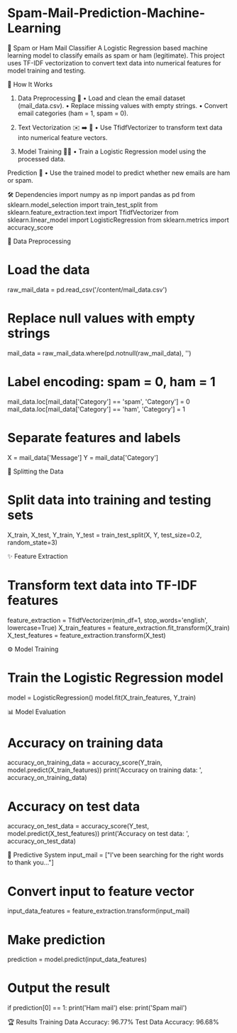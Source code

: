 # Spam-Mail-Prediction-Machine-Learning
📧 Spam or Ham Mail Classifier
A Logistic Regression based machine learning model to classify emails as spam or ham (legitimate). This project uses TF-IDF vectorization to convert text data into numerical features for model training and testing.

🚀 How It Works
1. Data Preprocessing 🧹
• Load and clean the email dataset (mail_data.csv).
• Replace missing values with empty strings.
• Convert email categories (ham = 1, spam = 0).

2. Text Vectorization ✉️ ➡️ 🔢
• Use TfidfVectorizer to transform text data into numerical feature vectors.

3. Model Training 🏋️‍♂️
• Train a Logistic Regression model using the processed data.

Prediction 🤖
• Use the trained model to predict whether new emails are ham or spam.

🛠 Dependencies
import numpy as np
import pandas as pd
from sklearn.model_selection import train_test_split
from sklearn.feature_extraction.text import TfidfVectorizer
from sklearn.linear_model import LogisticRegression
from sklearn.metrics import accuracy_score

📂 Data Preprocessing
# Load the data
raw_mail_data = pd.read_csv('/content/mail_data.csv')

# Replace null values with empty strings
mail_data = raw_mail_data.where(pd.notnull(raw_mail_data), '')

# Label encoding: spam = 0, ham = 1
mail_data.loc[mail_data['Category'] == 'spam', 'Category'] = 0
mail_data.loc[mail_data['Category'] == 'ham', 'Category'] = 1

# Separate features and labels
X = mail_data['Message']
Y = mail_data['Category']

🔄 Splitting the Data
# Split data into training and testing sets
X_train, X_test, Y_train, Y_test = train_test_split(X, Y, test_size=0.2, random_state=3)

✨ Feature Extraction
# Transform text data into TF-IDF features
feature_extraction = TfidfVectorizer(min_df=1, stop_words='english', lowercase=True)
X_train_features = feature_extraction.fit_transform(X_train)
X_test_features = feature_extraction.transform(X_test)

⚙️ Model Training
# Train the Logistic Regression model
model = LogisticRegression()
model.fit(X_train_features, Y_train)

📊 Model Evaluation
# Accuracy on training data
accuracy_on_training_data = accuracy_score(Y_train, model.predict(X_train_features))
print('Accuracy on training data: ', accuracy_on_training_data)

# Accuracy on test data
accuracy_on_test_data = accuracy_score(Y_test, model.predict(X_test_features))
print('Accuracy on test data: ', accuracy_on_test_data)

🧠 Predictive System
input_mail = ["I've been searching for the right words to thank you..."]

# Convert input to feature vector
input_data_features = feature_extraction.transform(input_mail)

# Make prediction
prediction = model.predict(input_data_features)

# Output the result
if prediction[0] == 1:
    print('Ham mail')
else:
    print('Spam mail')

🏆 Results
Training Data Accuracy: 96.77%
Test Data Accuracy: 96.68%
